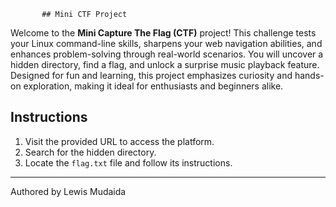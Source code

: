 


                         
           ## Mini CTF Project

Welcome to the **Mini Capture The Flag (CTF)** project! This challenge tests your Linux command-line skills, sharpens your web navigation abilities, and enhances problem-solving through real-world scenarios. You will uncover a hidden directory, find a flag, and unlock a surprise music playback feature. Designed for fun and learning, this project emphasizes curiosity and hands-on exploration, making it ideal for enthusiasts and beginners alike.

## Instructions
1. Visit the provided URL to access the platform.
2. Search for the hidden directory.
3. Locate the `flag.txt` file and follow its instructions.

---
Authored by Lewis Mudaida

                                    

   

